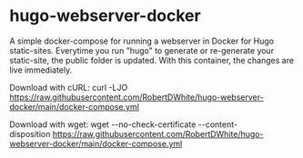 # hugo-webserver-docker
A simple docker-compose for running a webserver in Docker for Hugo static-sites.
Everytime you run "hugo" to generate or re-generate your static-site, the public folder is updated. With this container, the changes are live immediately.

Download with cURL:
curl -LJO https://raw.githubusercontent.com/RobertDWhite/hugo-webserver-docker/main/docker-compose.yml

Download with wget:
wget --no-check-certificate --content-disposition https://raw.githubusercontent.com/RobertDWhite/hugo-webserver-docker/main/docker-compose.yml
